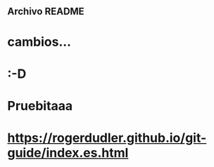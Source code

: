 ## Archivo README

# cambios...

# :-D
# Pruebitaaa

# https://rogerdudler.github.io/git-guide/index.es.html
